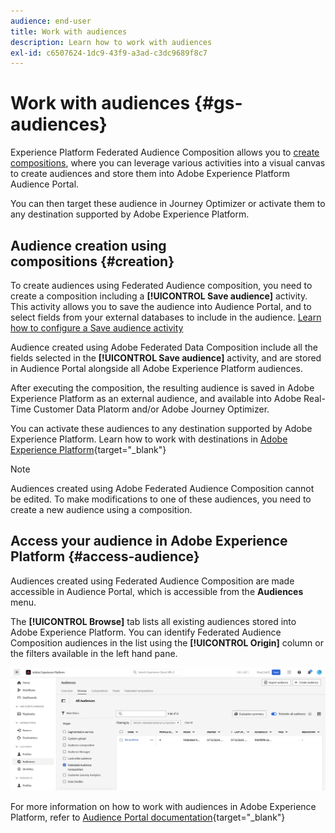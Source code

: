 ```yaml
---
audience: end-user
title: Work with audiences
description: Learn how to work with audiences
exl-id: c6507624-1dc9-43f9-a3ad-c3dc9689f8c7
---
```

# Work with audiences {#gs-audiences}

Experience Platform Federated Audience Composition allows you to [create compositions](../compositions/gs-compositions.md), where you can leverage various activities into a visual canvas to create audiences and store them into Adobe Experience Platform Audience Portal.

You can then target these audience in Journey Optimizer or activate them to any destination supported by Adobe Experience Platform.

## Audience creation using compositions {#creation}

To create audiences using Federated Audience composition, you need to create a composition including a **[!UICONTROL Save audience]** activity. This activity allows you to save the audience into Audience Portal, and to select fields from your external databases to include in the audience. [Learn how to configure a Save audience activity](../compositions/activities/save-audience.md)

Audience created using Adobe Federated Data Composition include all the fields selected in the **[!UICONTROL Save audience]** activity, and are stored in Audience Portal alongside all Adobe Experience Platform audiences. 

After executing the composition, the resulting audience is saved in Adobe Experience Platform as an external audience, and available into Adobe Real-Time Customer Data Platorm and/or Adobe Journey Optimizer. 

You can activate these audiences to any destination supported by Adobe Experience Platform. Learn how to work with destinations in [Adobe Experience Platform](https://experienceleague.adobe.com/en/docs/experience-platform/destinations/home){target="_blank"} 

>[!NOTE]
>
>Audiences created using Adobe Federated Audience Composition cannot be edited. To make modifications to one of these audiences, you need to create a new audience using a composition.

## Access your audience in Adobe Experience Platform {#access-audience}

Audiences created using Federated Audience Composition are made accessible in Audience Portal, which is accessible from the **Audiences** menu.

The **[!UICONTROL Browse]** tab lists all existing audiences stored into Adobe Experience Platform. You can identify Federated Audience Composition audiences in the list using the **[!UICONTROL Origin]** column or the filters available in the left hand pane.

![](assets/audiences-list.png)

For more information on how to work with audiences in Adobe Experience Platform, refer to [Audience Portal documentation](https://experienceleague.adobe.com/en/docs/experience-platform/segmentation/ui/audience-portal){target="_blank"} 

<!-- add link to this donc once published: https://jira.corp.adobe.com/browse/PLAT-198674-->